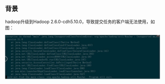 
## 背景

hadoop升级到Hadoop 2.6.0-cdh5.10.0，导致提交任务的客户端无法使用，如图：

![image](https://github.com/wangdongyu1989/Linux_Knowledege/blob/master/image/20170908113926.jpg)
